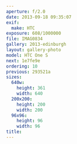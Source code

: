 ```yaml
---
aperture: f/2.0
date: 2013-09-18 09:35:07
exif:
  make: HTC
exposure: 608/1000000
file: IMAG0834
gallery: 2013-edinburgh
layout: gallery-photo
model: HTC One S
next: 1e7fe9e
ordering: 10
previous: 293521a
sizes:
  640w:
    height: 361
    width: 640
  200x200:
    height: 200
    width: 200
  96x96:
    height: 96
    width: 96
title: 
---
```

